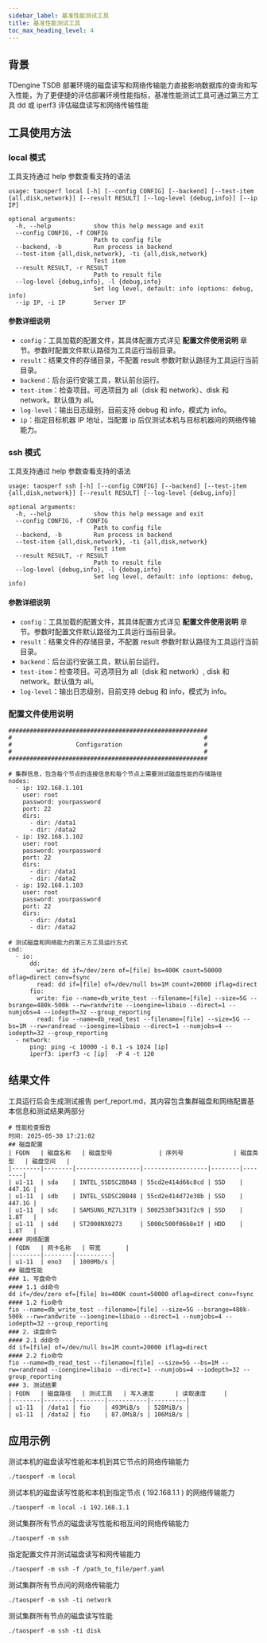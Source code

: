 ```yaml
---
sidebar_label: 基准性能测试工具
title: 基准性能测试工具
toc_max_heading_level: 4
---
```


## 背景

TDengine TSDB 部署环境的磁盘读写和网络传输能力直接影响数据库的查询和写入性能，为了更便捷的评估部署环境性能指标，基准性能测试工具可通过第三方工具 dd 或 iperf3 评估磁盘读写和网络传输性能

## 工具使用方法

### local 模式

工具支持通过 help 参数查看支持的语法

```help
usage: taosperf local [-h] [--config CONFIG] [--backend] [--test-item {all,disk,network}] [--result RESULT] [--log-level {debug,info}] [--ip IP]

optional arguments:
  -h, --help            show this help message and exit
  --config CONFIG, -f CONFIG
                        Path to config file
  --backend, -b         Run process in backend
  --test-item {all,disk,network}, -ti {all,disk,network}
                        Test item
  --result RESULT, -r RESULT
                        Path to result file
  --log-level {debug,info}, -l {debug,info}
                        Set log level, default: info (options: debug, info)
  --ip IP, -i IP        Server IP
```

#### 参数详细说明

- `config`：工具加载的配置文件，其具体配置方式详见 **配置文件使用说明** 章节。参数时配置文件默认路径为工具运行当前目录。
- `result`：结果文件的存储目录，不配置 result 参数时默认路径为工具运行当前目录。
- `backend`：后台运行安装工具，默认前台运行。
- `test-item`：检查项目。可选项目为 all（disk 和 network）、disk 和 network。默认值为 all。
- `log-level`：输出日志级别，目前支持 debug 和 info，模式为 info。
- `ip`：指定目标机器 IP 地址，当配置 ip 后仅测试本机与目标机器间的网络传输能力。

### ssh 模式

工具支持通过 help 参数查看支持的语法

```help
usage: taosperf ssh [-h] [--config CONFIG] [--backend] [--test-item {all,disk,network}] [--result RESULT] [--log-level {debug,info}]

optional arguments:
  -h, --help            show this help message and exit
  --config CONFIG, -f CONFIG
                        Path to config file
  --backend, -b         Run process in backend
  --test-item {all,disk,network}, -ti {all,disk,network}
                        Test item
  --result RESULT, -r RESULT
                        Path to result file
  --log-level {debug,info}, -l {debug,info}
                        Set log level, default: info (options: debug, info)
```

#### 参数详细说明

- `config`：工具加载的配置文件，其具体配置方式详见 **配置文件使用说明** 章节。参数时配置文件默认路径为工具运行当前目录。
- `result`：结果文件的存储目录，不配置 result 参数时默认路径为工具运行当前目录。
- `backend`：后台运行安装工具，默认前台运行。
- `test-item`：检查项目。可选项目为 all（disk 和 network）, disk 和 network。默认值为 all。
- `log-level`：输出日志级别，目前支持 debug 和 info，模式为 info。

### 配置文件使用说明

```config
########################################################
#                                                      #
#                  Configuration                       #
#                                                      #
########################################################

# 集群信息，包含每个节点的连接信息和每个节点上需要测试磁盘性能的存储路径
nodes:
  - ip: 192.168.1.101
    user: root
    password: yourpassword
    port: 22
    dirs:
      - dir: /data1
      - dir: /data2
  - ip: 192.168.1.102
    user: root
    password: yourpassword
    port: 22
    dirs:
      - dir: /data1
      - dir: /data2
  - ip: 192.168.1.103
    user: root
    password: yourpassword
    port: 22
    dirs:
      - dir: /data1
      - dir: /data2

# 测试磁盘和网络能力的第三方工具运行方式
cmd:
  - io:
      dd:
        write: dd if=/dev/zero of=[file] bs=400K count=50000 oflag=direct conv=fsync
        read: dd if=[file] of=/dev/null bs=1M count=20000 iflag=direct
      fio:
        write: fio --name=db_write_test --filename=[file] --size=5G --bsrange=480k-500k --rw=randwrite --ioengine=libaio --direct=1 --numjobs=4 --iodepth=32 --group_reporting
        read: fio --name=db_read_test --filename=[file] --size=5G --bs=1M --rw=randread --ioengine=libaio --direct=1 --numjobs=4 --iodepth=32 --group_reporting
  - network:
      ping: ping -c 10000 -i 0.1 -s 1024 [ip]
      iperf3: iperf3 -c [ip]  -P 4 -t 120
```


## 结果文件
工具运行后会生成测试报告 perf_report.md，其内容包含集群磁盘和网络配置基本信息和测试结果两部分
```
# 性能检查报告
时间: 2025-05-30 17:21:02  
## 磁盘配置
| FQDN   | 磁盘名称   | 磁盘型号             | 序列号              | 磁盘类型   | 磁盘空间   |
|--------|--------|------------------|------------------|--------|--------|
| u1-11  | sda    | INTEL_SSDSC2BB48 | 55cd2e414d66c8cd | SSD    | 447.1G |
| u1-11  | sdb    | INTEL_SSDSC2BB48 | 55cd2e414d72e38b | SSD    | 447.1G |
| u1-11  | sdc    | SAMSUNG_MZ7L31T9 | 5002538f3431f2c9 | SSD    | 1.8T   |
| u1-11  | sdd    | ST2000NX0273     | 5000c500f06b8e1f | HDD    | 1.8T   |
#### 网络配置
| FQDN   | 网卡名称   | 带宽       |
|--------|--------|----------|
| u1-11  | eno3   | 1000Mb/s |
## 磁盘性能
### 1. 写盘命令
#### 1.1 dd命令
dd if=/dev/zero of=[file] bs=400K count=50000 oflag=direct conv=fsync  
#### 1.2 fio命令
fio --name=db_write_test --filename=[file] --size=5G --bsrange=480k-500k --rw=randwrite --ioengine=libaio --direct=1 --numjobs=4 --iodepth=32 --group_reporting  
### 2. 读盘命令
#### 2.1 dd命令
dd if=[file] of=/dev/null bs=1M count=20000 iflag=direct  
#### 2.2 fio命令
fio --name=db_read_test --filename=[file] --size=5G --bs=1M --rw=randread --ioengine=libaio --direct=1 --numjobs=4 --iodepth=32 --group_reporting  
### 3. 测试结果
| FQDN   | 磁盘路径   | 测试工具   | 写入速度      | 读取速度     |
|--------|--------|--------|-----------|----------|
| u1-11  | /data1 | fio    | 493MiB/s  | 528MiB/s |
| u1-11  | /data2 | fio    | 87.0MiB/s | 106MiB/s |

```

## 应用示例

测试本机的磁盘读写性能和本机到其它节点的网络传输能力
```
./taosperf -m local
```
测试本机的磁盘读写性能和本机到指定节点 ( 192.168.1.1 ) 的网络传输能力
```
./taosperf -m local -i 192.168.1.1
```
测试集群所有节点的磁盘读写性能和相互间的网络传输能力
```
./taosperf -m ssh
```
指定配置文件并测试磁盘读写和网传输能力
```
./taosperf -m ssh -f /path_to_file/perf.yaml
```
测试集群所有节点间的网络传输能力
```
./taosperf -m ssh -ti network
```
测试集群所有节点的磁盘读写性能
```
./taosperf -m ssh -ti disk
```